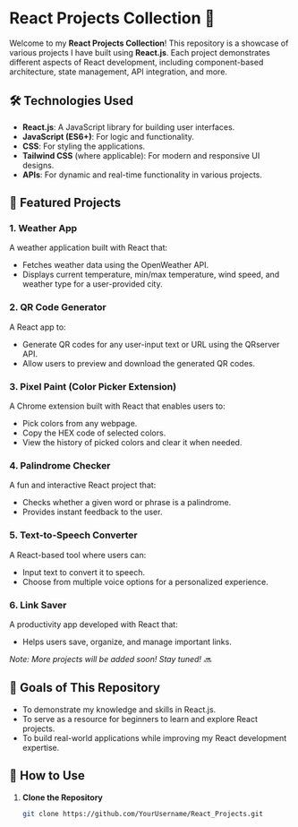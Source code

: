 # React Projects Collection 🚀

Welcome to my **React Projects Collection**! This repository is a showcase of various projects I have built using **React.js**. Each project demonstrates different aspects of React development, including component-based architecture, state management, API integration, and more.

## 🛠️ Technologies Used

- **React.js**: A JavaScript library for building user interfaces.
- **JavaScript (ES6+)**: For logic and functionality.
- **CSS**: For styling the applications.
- **Tailwind CSS** (where applicable): For modern and responsive UI designs.
- **APIs**: For dynamic and real-time functionality in various projects.

## 🚀 Featured Projects

### 1. **Weather App**  
A weather application built with React that:  
- Fetches weather data using the OpenWeather API.  
- Displays current temperature, min/max temperature, wind speed, and weather type for a user-provided city.  

### 2. **QR Code Generator**  
A React app to:  
- Generate QR codes for any user-input text or URL using the QRserver API.  
- Allow users to preview and download the generated QR codes.  

### 3. **Pixel Paint (Color Picker Extension)**  
A Chrome extension built with React that enables users to:  
- Pick colors from any webpage.  
- Copy the HEX code of selected colors.  
- View the history of picked colors and clear it when needed.  

### 4. **Palindrome Checker**  
A fun and interactive React project that:  
- Checks whether a given word or phrase is a palindrome.  
- Provides instant feedback to the user.  

### 5. **Text-to-Speech Converter**  
A React-based tool where users can:  
- Input text to convert it to speech.  
- Choose from multiple voice options for a personalized experience.  

### 6. **Link Saver**  
A productivity app developed with React that:  
- Helps users save, organize, and manage important links.  

*Note: More projects will be added soon! Stay tuned! 🔜*

## 🎯 Goals of This Repository

- To demonstrate my knowledge and skills in React.js.
- To serve as a resource for beginners to learn and explore React projects.
- To build real-world applications while improving my React development expertise.

## 📝 How to Use

1. **Clone the Repository**  
   ```bash
   git clone https://github.com/YourUsername/React_Projects.git

